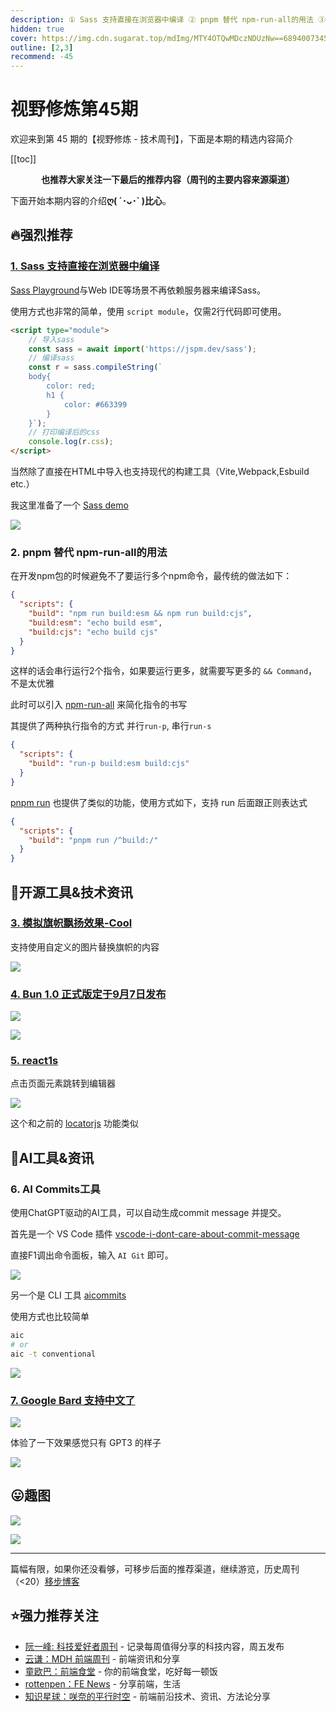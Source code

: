 ```yaml
---
description: ① Sass 支持直接在浏览器中编译 ② pnpm 替代 npm-run-all的用法 ③ 模拟旗帜飘扬效果-Cool ④ Bun 1.0 正式版定于9月7日发布 ⑤ react1s ⑥ AI  Commits工具 ⑦ Google Bard 支持中文了
hidden: true
cover: https://img.cdn.sugarat.top/mdImg/MTY4OTQwMDczNDUzNw==689400734537
outline: [2,3]
recommend: -45
---
```


# 视野修炼第45期

欢迎来到第 45 期的【视野修炼 - 技术周刊】，下面是本期的精选内容简介

[[toc]]

<center>

**​也推荐大家关注一下最后的推荐内容（周刊的主要内容来源渠道）**
</center>

下面开始本期内容的介绍**ღ( ´･ᴗ･` )比心**。
## 🔥强烈推荐
### [1. Sass 支持直接在浏览器中编译](https://sass-lang.com/blog/sass-in-the-browser/)

[Sass Playground](https://sass-lang.com/playground/)与Web IDE等场景不再依赖服务器来编译Sass。

使用方式也非常的简单，使用 `script module`，仅需2行代码即可使用。

```html
<script type="module">
    // 导入sass
    const sass = await import('https://jspm.dev/sass');
    // 编译sass
    const r = sass.compileString(`
    body{
        color: red;
        h1 {
            color: #663399
        }
    }`);
    // 打印编译后的css
    console.log(r.css);
</script>
```
当然除了直接在HTML中导入也支持现代的构建工具（Vite,Webpack,Esbuild etc.）

我这里准备了一个 [Sass demo](https://code.juejin.cn/pen/7255910098495602742)

![](https://img.cdn.sugarat.top/mdImg/MTY4OTM5ODYxNTM0Nw==689398615347)

### 2. pnpm 替代 npm-run-all的用法
在开发npm包的时候避免不了要运行多个npm命令，最传统的做法如下：
```json
{
  "scripts": {
    "build": "npm run build:esm && npm run build:cjs",
    "build:esm": "echo build esm",
    "build:cjs": "echo build cjs"
  }
}
```

这样的话会串行运行2个指令，如果要运行更多，就需要写更多的 `&& Command`，不是太优雅

此时可以引入 [npm-run-all](https://www.npmjs.com/package/npm-run-all) 来简化指令的书写

其提供了两种执行指令的方式 并行`run-p`, 串行`run-s`

```json
{
  "scripts": {
    "build": "run-p build:esm build:cjs"
  }
}
```

[pnpm run](https://pnpm.io/zh/cli/run) 也提供了类似的功能，使用方式如下，支持 run 后面跟正则表达式

```json
{
  "scripts": {
    "build": "pnpm run /^build:/"
  }
}
```


## 🔧开源工具&技术资讯
### [3. 模拟旗帜飘扬效果-Cool](https://krikienoid.github.io/flagwaver/)

支持使用自定义的图片替换旗帜的内容


![](https://img.cdn.sugarat.top/mdImg/MTY4OTQwMDY0MDQ2Mw==avatar-flag.gif)

### [4. Bun 1.0 正式版定于9月7日发布](https://twitter.com/jarredsumner/status/1678424677629464576)

![](https://img.cdn.sugarat.top/mdImg/MTY4OTQwMDk5MjM0OQ==689400992349)

![](https://img.cdn.sugarat.top/mdImg/MTY4OTQwMTA0MDExNw==689401040117)

### [5. react1s](https://github.com/aaamoon/react1s)

点击页面元素跳转到编辑器

![](https://img.cdn.sugarat.top/mdImg/MTY4OTQwMzc0NzY3MQ==689403747671)

这个和之前的 [locatorjs](https://github.com/infi-pc/locatorjs) 功能类似


## 🤖AI工具&资讯
### 6. AI  Commits工具
使用ChatGPT驱动的AI工具，可以自动生成commit message 并提交。

首先是一个 VS Code 插件 [vscode-i-dont-care-about-commit-message](https://github.com/mefengl/vscode-i-dont-care-about-commit-message)

直接F1调出命令面板，输入 `AI Git` 即可。

![](https://img.cdn.sugarat.top/mdImg/MTY4OTM5ODc3NDMyNw==689398774327)

另一个是 CLI 工具 [aicommits](https://github.com/Nutlope/aicommits)

使用方式也比较简单
```sh
aic
# or
aic -t conventional
```
![](https://img.cdn.sugarat.top/mdImg/MTY4OTM5OTA2MjQ4NA==689399062484)

### [7. Google Bard 支持中文了](https://bard.google.com/updates)

![](https://img.cdn.sugarat.top/mdImg/MTY4OTQwMjkyMzI1Nw==689402923257)

体验了一下效果感觉只有 GPT3 的样子

![](https://img.cdn.sugarat.top/mdImg/MTY4OTQwMzEyOTMwNQ==689403129305)

## 😛趣图
![](https://img.cdn.sugarat.top/mdImg/MTY4OTM5NzQxMDgxMQ==689397410811)

![](https://img.cdn.sugarat.top/mdImg/MTY4OTM5NzQyNTgzMg==689397425832)

---

篇幅有限，如果你还没看够，可移步后面的推荐渠道，继续游览，历史周刊（<20）[移步博客](https://www.dmsrs.org/weekly/index.html)

## ⭐️强力推荐关注
* [阮一峰: 科技爱好者周刊](https://www.ruanyifeng.com/blog/archives.html) - 记录每周值得分享的科技内容，周五发布
* [云谦：MDH 前端周刊](https://www.yuque.com/chencheng/mdh-weekly) - 前端资讯和分享
* [童欧巴：前端食堂](https://github.com/Geekhyt/weekly) - 你的前端食堂，吃好每一顿饭
* [rottenpen：FE News](https://rottenpen.zhubai.love/) - 分享前端，生活
* [知识星球：咲奈的平行时空](https://wx.zsxq.com/dweb2/index/group/15552285284822) - 前端前沿技术、资讯、方法论分享
